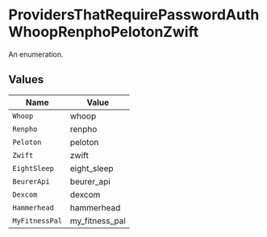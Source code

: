# ProvidersThatRequirePasswordAuthWhoopRenphoPelotonZwift

An enumeration.


## Values

| Name           | Value          |
| -------------- | -------------- |
| `Whoop`        | whoop          |
| `Renpho`       | renpho         |
| `Peloton`      | peloton        |
| `Zwift`        | zwift          |
| `EightSleep`   | eight_sleep    |
| `BeurerApi`    | beurer_api     |
| `Dexcom`       | dexcom         |
| `Hammerhead`   | hammerhead     |
| `MyFitnessPal` | my_fitness_pal |